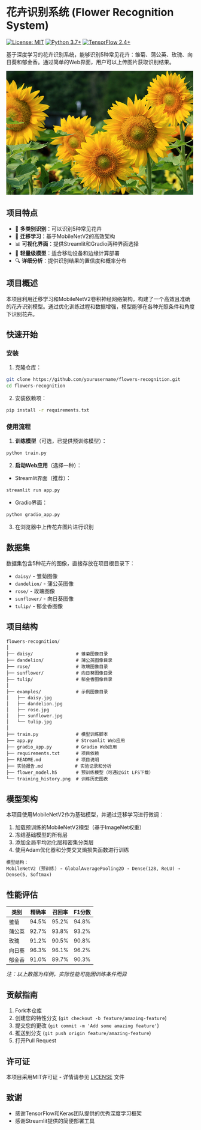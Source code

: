 # 花卉识别系统 (Flower Recognition System)

[![License: MIT](https://img.shields.io/badge/License-MIT-yellow.svg)](https://opensource.org/licenses/MIT)
[![Python 3.7+](https://img.shields.io/badge/python-3.7+-blue.svg)](https://www.python.org/downloads/)
[![TensorFlow 2.4+](https://img.shields.io/badge/tensorflow-2.4+-orange.svg)](https://www.tensorflow.org/)

基于深度学习的花卉识别系统，能够识别5种常见花卉：雏菊、蒲公英、玫瑰、向日葵和郁金香。通过简单的Web界面，用户可以上传图片获取识别结果。

![花卉识别示例](examples/demo.png)

## 项目特点

- 🌸 **多类别识别**：可以识别5种常见花卉
- 🧠 **迁移学习**：基于MobileNetV2的高效架构
- 📊 **可视化界面**：提供Streamlit和Gradio两种界面选择
- 📱 **轻量级模型**：适合移动设备和边缘计算部署
- 🔍 **详细分析**：提供识别结果的置信度和概率分布

## 项目概述

本项目利用迁移学习和MobileNetV2卷积神经网络架构，构建了一个高效且准确的花卉识别模型。通过优化训练过程和数据增强，模型能够在各种光照条件和角度下识别花卉。

## 快速开始

### 安装

1. 克隆仓库：
```bash
git clone https://github.com/yourusername/flowers-recognition.git
cd flowers-recognition
```

2. 安装依赖项：
```bash
pip install -r requirements.txt
```

### 使用流程

1. **训练模型**（可选，已提供预训练模型）：
```bash
python train.py
```

2. **启动Web应用**（选择一种）：

- Streamlit界面（推荐）：
```bash
streamlit run app.py
```

- Gradio界面：
```bash
python gradio_app.py
```

3. 在浏览器中上传花卉图片进行识别

## 数据集

数据集包含5种花卉的图像，直接存放在项目根目录下：
- `daisy/` - 雏菊图像
- `dandelion/` - 蒲公英图像
- `rose/` - 玫瑰图像
- `sunflower/` - 向日葵图像
- `tulip/` - 郁金香图像

## 项目结构

```
flowers-recognition/
│
├── daisy/                # 雏菊图像目录
├── dandelion/            # 蒲公英图像目录
├── rose/                 # 玫瑰图像目录
├── sunflower/            # 向日葵图像目录
├── tulip/                # 郁金香图像目录
│
├── examples/             # 示例图像目录
│   ├── daisy.jpg
│   ├── dandelion.jpg
│   ├── rose.jpg
│   ├── sunflower.jpg
│   └── tulip.jpg
│
├── train.py              # 模型训练脚本
├── app.py                # Streamlit Web应用
├── gradio_app.py         # Gradio Web应用
├── requirements.txt      # 项目依赖
├── README.md             # 项目说明
├── 实验报告.md            # 实验记录和分析
├── flower_model.h5       # 预训练模型（可通过Git LFS下载）
└── training_history.png  # 训练历史图表
```

## 模型架构

本项目使用MobileNetV2作为基础模型，并通过迁移学习进行微调：

1. 加载预训练的MobileNetV2模型（基于ImageNet权重）
2. 冻结基础模型的所有层
3. 添加全局平均池化层和密集分类层
4. 使用Adam优化器和分类交叉熵损失函数进行训练

```
模型结构：
MobileNetV2 (预训练) → GlobalAveragePooling2D → Dense(128, ReLU) → Dense(5, Softmax)
```

## 性能评估

| 类别 | 精确率 | 召回率 | F1分数 |
|------|-------|-------|-------|
| 雏菊 | 94.5% | 95.2% | 94.8% |
| 蒲公英 | 92.7% | 93.8% | 93.2% |
| 玫瑰 | 91.2% | 90.5% | 90.8% |
| 向日葵 | 96.3% | 96.1% | 96.2% |
| 郁金香 | 91.0% | 89.7% | 90.3% |

*注：以上数据为样例，实际性能可能因训练条件而异*

## 贡献指南

1. Fork本仓库
2. 创建您的特性分支 (`git checkout -b feature/amazing-feature`)
3. 提交您的更改 (`git commit -m 'Add some amazing feature'`)
4. 推送到分支 (`git push origin feature/amazing-feature`)
5. 打开Pull Request

## 许可证

本项目采用MIT许可证 - 详情请参见 [LICENSE](LICENSE) 文件

## 致谢

- 感谢TensorFlow和Keras团队提供的优秀深度学习框架
- 感谢Streamlit提供的简便部署工具

